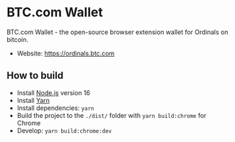 # BTC.com Wallet

BTC.com Wallet - the open-source browser extension wallet for Ordinals on bitcoin.

- Website: https://ordinals.btc.com

## How to build

- Install [Node.js](https://nodejs.org) version 16
- Install [Yarn](https://yarnpkg.com/en/docs/install)
- Install dependencies: `yarn`
- Build the project to the `./dist/` folder with `yarn build:chrome` for Chrome
- Develop: `yarn build:chrome:dev`
